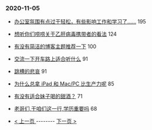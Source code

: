 ### 2020-11-05 
- [办公室氛围有点过于轻松，有些影响工作和学习了……](https://www.v2ex.com/t/721918) 195
- [想听你们唠唠关于乙肝病毒携带者的看法](https://www.v2ex.com/t/721903) 124
- [有没有简洁的博客主题推荐一下](https://www.v2ex.com/t/721825) 100
- [交流一下开车路上适合听什么](https://www.v2ex.com/t/721931) 91
- [跳槽的悲哀](https://www.v2ex.com/t/721880) 91
- [为什么总拿 iPad 和 Mac/PC 比生产力呢](https://www.v2ex.com/t/721911) 85
- [有没有适合妹子喝的甜酒？](https://www.v2ex.com/t/721982) 71
- [老哥们,干咱们这一行,学历重要吗](https://www.v2ex.com/t/722097) 68 

- [ < 上一页 ](https://github.com/able8/v2ex-hot-record/blob/master/2020-11-04.md) -------- [ 下一页 > ](https://github.com/able8/v2ex-hot-record/blob/master/2020-11-06.md)
